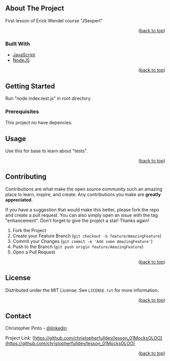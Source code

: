 
## About The Project
First lesson of Erick Wendel course "JSexpert"

<p align="right">(<a href="#top">back to top</a>)</p>

### Built With

* [JavaScript](https://www.javascript.com/)
* [NodeJS](https://nodejs.org/en/)

<p align="right">(<a href="#top">back to top</a>)</p>



<!-- GETTING STARTED -->
## Getting Started
Run "node index.test.js" in root directory. 

### Prerequisites
This project no have depencies.

<!-- USAGE EXAMPLES -->
## Usage
Use this for base to learn about "tests".

<p align="right">(<a href="#top">back to top</a>)</p>


## Contributing

Contributions are what make the open source community such an amazing place to learn, inspire, and create. Any contributions you make are **greatly appreciated**.

If you have a suggestion that would make this better, please fork the repo and create a pull request. You can also simply open an issue with the tag "enhancement".
Don't forget to give the project a star! Thanks again!

1. Fork the Project
2. Create your Feature Branch (`git checkout -b feature/AmazingFeature`)
3. Commit your Changes (`git commit -m 'Add some AmazingFeature'`)
4. Push to the Branch (`git push origin feature/AmazingFeature`)
5. Open a Pull Request

<p align="right">(<a href="#top">back to top</a>)</p>



<!-- LICENSE -->
## License

Distributed under the MIT License. See `LICENSE.txt` for more information.

<p align="right">(<a href="#top">back to top</a>)</p>



<!-- CONTACT -->
## Contact

Christopher Pinto - [@linkedin](www.linkedin.com/in/christopher-pinto-fullstackdev) 

Project Link: [https://github.com/christopherfulldev/lesson_01MocksOLOO](https://github.com/christopherfulldev/lesson_01MocksOLOO)

<p align="right">(<a href="#top">back to top</a>)</p>

